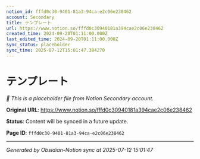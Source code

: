 ```yaml
---
notion_id: fffd0c30-9401-81a3-94ca-e2c06e238462
account: Secondary
title: テンプレート
url: https://www.notion.so/fffd0c30940181a394cae2c06e238462
created_time: 2024-09-20T01:11:00.000Z
last_edited_time: 2024-09-20T01:11:00.000Z
sync_status: placeholder
sync_time: 2025-07-12T15:01:47.384270
---
```


# テンプレート

*🔄 This is a placeholder file from Notion Secondary account.*

**Original URL**: https://www.notion.so/fffd0c30940181a394cae2c06e238462

**Status**: Content will be synced in a future update.

**Page ID**: `fffd0c30-9401-81a3-94ca-e2c06e238462`

---

*Generated by Obsidian-Notion sync at 2025-07-12 15:01:47*
